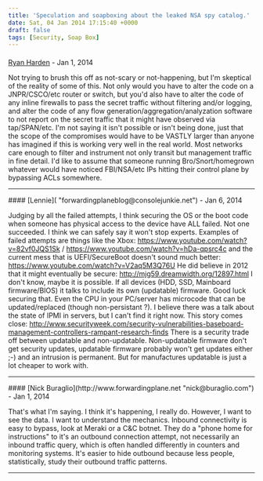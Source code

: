 ```yaml
---
title: 'Speculation and soapboxing about the leaked NSA spy catalog.'
date: Sat, 04 Jan 2014 17:15:40 +0000
draft: false
tags: [Security, Soap Box]
---
```



#### 
[Ryan Harden]( "ancker@ancker.net") - <time datetime="2014-01-06 13:48:13">Jan 1, 2014</time>

Not trying to brush this off as not-scary or not-happening, but I'm skeptical of the reality of some of this. Not only would you have to alter the code on a JNPR/CSCO/etc router or switch, but you'd also have to alter the code of any inline firewalls to pass the secret traffic without filtering and/or logging, and alter the code of any flow generation/aggregation/analyzation software to not report on the secret traffic that it might have observed via tap/SPAN/etc. I'm not saying it isn't possible or isn't being done, just that the scope of the compromises would have to be VASTLY larger than anyone has imagined if this is working very well in the real world. Most networks care enough to filter and instrument not only transit but management traffic in fine detail. I'd like to assume that someone running Bro/Snort/homegrown whatever would have noticed FBI/NSA/etc IPs hitting their control plane by bypassing ACLs somewhere.
<hr />
#### 
[Lennie]( "forwardingplaneblog@consolejunkie.net") - <time datetime="2014-01-04 18:16:11">Jan 6, 2014</time>

Judging by all the failed attempts, I think securing the OS or the boot code when someone has physical access to the device have ALL failed. Not one succeeded. I think we can safely say it won't stop experts. Examples of failed attempts are things like the Xbox: https://www.youtube.com/watch?v=82vf0JQS1Sk / https://www.youtube.com/watch?v=hDa-qpsrc4c and the current mess that is UEFI/SecureBoot doesn't sound much better: https://www.youtube.com/watch?v=V2aq5M3Q76U He did believe in 2012 that it might eventually be secure: http://mjg59.dreamwidth.org/12897.html I don't know, maybe it is possible. If all devices (HDD, SSD, Mainboard firmware/BIOS) it talks to include its own (updatable) firmware. Good luck securing that. Even the CPU in your PC/server has microcode that can be updated/replaced (though non-persistant ?). I believe there was a talk about the state of IPMI in servers, but I can't find it right now. This story comes close: http://www.securityweek.com/security-vulnerabilities-baseboard-management-controllers-rampant-research-finds There is a security trade off between updatable and non-updatable. Non-updatable firmware don't get security updates, updatable firmware probably won't get updates either ;-) and an intrusion is permanent. But for manufactures updatable is just a lot cheaper to work with.
<hr />
#### 
[Nick Buraglio](http://www.forwardingplane.net "nick@buraglio.com") - <time datetime="2014-01-06 14:01:04">Jan 1, 2014</time>

That's what I'm saying. I think it's happening, I really do. However, I want to see the data. I want to understand the mechanics. Inbound connectivity is easy to bypass, look at Meraki or a C&C botnet. They do a "phone home for instructions" to it's an outbound connection attempt, not necessarily an inbound traffic query, which is often handled differently in counters and monitoring systems. It's easier to hide outbound because less people, statistically, study their outbound traffic patterns.
<hr />
